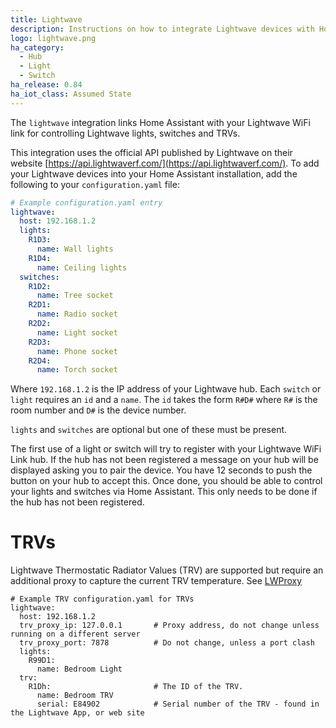 ```yaml
---
title: Lightwave
description: Instructions on how to integrate Lightwave devices with Home Assistant.
logo: lightwave.png
ha_category:
  - Hub
  - Light
  - Switch
ha_release: 0.84
ha_iot_class: Assumed State
---
```


The `lightwave` integration links Home Assistant with your Lightwave WiFi link for controlling Lightwave lights, switches and TRVs.

This integration uses the official API published by Lightwave on their website [https://api.lightwaverf.com/](https://api.lightwaverf.com/).
To add your Lightwave devices into your Home Assistant installation, add the following to your `configuration.yaml` file:

```yaml
# Example configuration.yaml entry
lightwave:
  host: 192.168.1.2
  lights:
    R1D3:
      name: Wall lights
    R1D4:
      name: Ceiling lights
  switches:
    R1D2:
      name: Tree socket
    R2D1:
      name: Radio socket
    R2D2:
      name: Light socket
    R2D3:
      name: Phone socket
    R2D4:
      name: Torch socket
```

Where `192.168.1.2` is the IP address of your Lightwave hub.
Each `switch` or `light` requires an `id` and a `name`. The `id` takes the form `R#D#` where `R#` is the room number and `D#` is the device number.

`lights` and `switches` are optional but one of these must be present.

The first use of a light or switch will try to register with your Lightwave WiFi Link hub. If the hub has not been registered a message on your hub will be displayed asking you to pair the device. You have 12 seconds to push the button on your hub to accept this. Once done, you should be able to control your lights and switches via Home Assistant. This only needs to be done if the hub has not been registered.

# TRVs
Lightwave Thermostatic Radiator Values (TRV) are supported but require an additional proxy to capture the current TRV temperature.
See [LWProxy](https://github.com/ColinRobbins/Homeassistant-Lightwave-TRV)
```
# Example TRV configuration.yaml for TRVs
lightwave:
  host: 192.168.1.2
  trv_proxy_ip: 127.0.0.1       # Proxy address, do not change unless running on a different server
  trv_proxy_port: 7878          # Do not change, unless a port clash
  lights:
    R99D1:
      name: Bedroom Light
  trv:
    R1Dh:                       # The ID of the TRV.
      name: Bedroom TRV
      serial: E84902            # Serial number of the TRV - found in the Lightwave App, or web site
```

